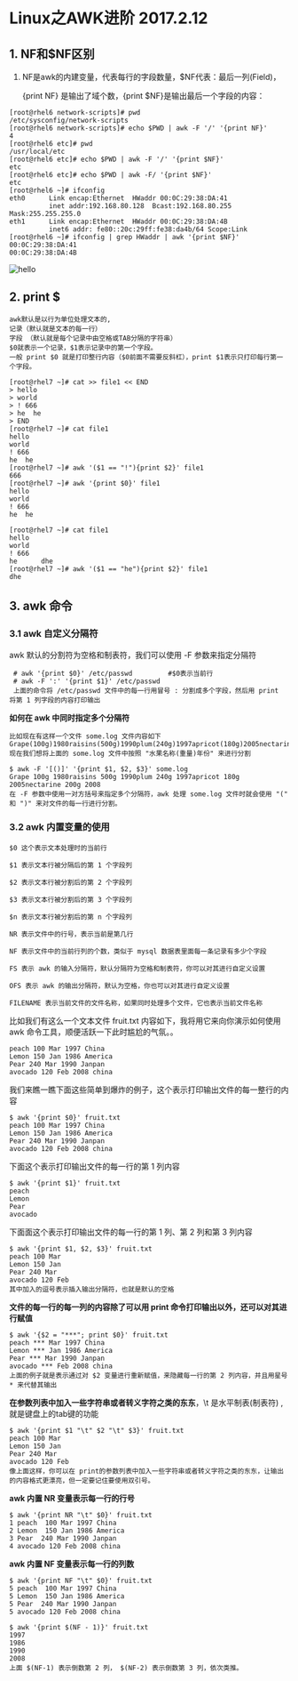 # Linux之AWK进阶 2017.2.12

## 1. NF和$NF区别  

1. NF是awk的内建变量，代表每行的字段数量，$NF代表：最后一列(Field)，

   {print NF} 是输出了域个数，{print $NF}是输出最后一个字段的内容：

```shell
[root@rhel6 network-scripts]# pwd
/etc/sysconfig/network-scripts
[root@rhel6 network-scripts]# echo $PWD | awk -F '/' '{print NF}'
4
[root@rhel6 etc]# pwd
/usr/local/etc
[root@rhel6 etc]# echo $PWD | awk -F '/' '{print $NF}'
etc
[root@rhel6 etc]# echo $PWD | awk -F/ '{print $NF}'
etc
[root@rhel6 ~]# ifconfig
eth0      Link encap:Ethernet  HWaddr 00:0C:29:38:DA:41  
          inet addr:192.168.80.128  Bcast:192.168.80.255  Mask:255.255.255.0
eth1      Link encap:Ethernet  HWaddr 00:0C:29:38:DA:4B  
          inet6 addr: fe80::20c:29ff:fe38:da4b/64 Scope:Link
[root@rhel6 ~]# ifconfig | grep HWaddr | awk '{print $NF}'
00:0C:29:38:DA:41
00:0C:29:38:DA:4B
```

![hello](QQ截图20170213122606.png)

## 2. print $

```shell
awk默认是以行为单位处理文本的,
记录（默认就是文本的每一行）
字段 （默认就是每个记录中由空格或TAB分隔的字符串）
$0就表示一个记录，$1表示记录中的第一个字段。
一般 print $0 就是打印整行内容（$0前面不需要反斜杠），print $1表示只打印每行第一个字段。
```

```shell
[root@rhel7 ~]# cat >> file1 << END
> hello
> world
> ! 666
> he  he
> END
[root@rhel7 ~]# cat file1 
hello
world
! 666
he  he
[root@rhel7 ~]# awk '($1 == "!"){print $2}' file1
666
[root@rhel7 ~]# awk '{print $0}' file1
hello
world
! 666
he  he

[root@rhel7 ~]# cat file1 
hello
world
! 666
he      dhe
[root@rhel7 ~]# awk '($1 == "he"){print $2}' file1
dhe
```

## 3. awk 命令 

### 3.1 **awk 自定义分隔符**

awk 默认的分割符为空格和制表符，我们可以使用 -F 参数来指定分隔符

```shell
 # awk '{print $0}' /etc/passwd			#$0表示当前行
 # awk -F ':' '{print $1}' /etc/passwd
 上面的命令将 /etc/passwd 文件中的每一行用冒号 : 分割成多个字段，然后用 print 将第 1 列字段的内容打印输出
```

**如何在 awk 中同时指定多个分隔符**



```shell
比如现在有这样一个文件 some.log 文件内容如下
Grape(100g)1980raisins(500g)1990plum(240g)1997apricot(180g)2005nectarine(200g)2008
现在我们想将上面的 some.log 文件中按照 "水果名称(重量)年份" 来进行分割

$ awk -F '[()]' '{print $1, $2, $3}' some.log
Grape 100g 1980raisins 500g 1990plum 240g 1997apricot 180g 2005nectarine 200g 2008
在 -F 参数中使用一对方括号来指定多个分隔符，awk 处理 some.log 文件时就会使用 "(" 和 ")" 来对文件的每一行进行分割。
```

### 3.2  **awk 内置变量的使用** 

```shell
$0 这个表示文本处理时的当前行

$1 表示文本行被分隔后的第 1 个字段列

$2 表示文本行被分割后的第 2 个字段列

$3 表示文本行被分割后的第 3 个字段列

$n 表示文本行被分割后的第 n 个字段列

NR 表示文件中的行号，表示当前是第几行

NF 表示文件中的当前行列的个数，类似于 mysql 数据表里面每一条记录有多少个字段

FS 表示 awk 的输入分隔符，默认分隔符为空格和制表符，你可以对其进行自定义设置

OFS 表示 awk 的输出分隔符，默认为空格，你也可以对其进行自定义设置

FILENAME 表示当前文件的文件名称，如果同时处理多个文件，它也表示当前文件名称
```

比如我们有这么一个文本文件 fruit.txt 内容如下，我将用它来向你演示如何使用 awk 命令工具，顺便活跃一下此时尴尬的气氛。。

```shell
peach 100 Mar 1997 China
Lemon 150 Jan 1986 America
Pear 240 Mar 1990 Janpan
avocado 120 Feb 2008 china
```

我们来瞧一瞧下面这些简单到爆炸的例子，这个表示打印输出文件的每一整行的内容

```shell
$ awk '{print $0}' fruit.txt
peach 100 Mar 1997 China
Lemon 150 Jan 1986 America
Pear 240 Mar 1990 Janpan
avocado 120 Feb 2008 china
```

下面这个表示打印输出文件的每一行的第 1 列内容

```shell
$ awk '{print $1}' fruit.txt
peach
Lemon
Pear
avocado
```

下面面这个表示打印输出文件的每一行的第 1 列、第 2 列和第 3 列内容

```shell
$ awk '{print $1, $2, $3}' fruit.txt
peach 100 Mar
Lemon 150 Jan
Pear 240 Mar
avocado 120 Feb
其中加入的逗号表示插入输出分隔符，也就是默认的空格
```

**文件的每一行的每一列的内容除了可以用 print 命令打印输出以外，还可以对其进行赋值**

```shell
$ awk '{$2 = "***"; print $0}' fruit.txt
peach *** Mar 1997 China
Lemon *** Jan 1986 America
Pear *** Mar 1990 Janpan
avocado *** Feb 2008 china
上面的例子就是表示通过对 $2 变量进行重新赋值，来隐藏每一行的第 2 列内容，并且用星号 * 来代替其输出
```

**在参数列表中加入一些字符串或者转义字符之类的东东**，\t 是水平制表(制表符) ,就是键盘上的tab键的功能

```shell
$ awk '{print $1 "\t" $2 "\t" $3}' fruit.txt
peach 100 Mar
Lemon 150 Jan
Pear 240 Mar
avocado 120 Feb
像上面这样，你可以在 print的参数列表中加入一些字符串或者转义字符之类的东东，让输出的内容格式更漂亮，但一定要记住要使用双引号。
```

**awk 内置 NR 变量表示每一行的行号**

```shell
$ awk '{print NR "\t" $0}' fruit.txt
1 peach  100 Mar 1997 China
2 Lemon  150 Jan 1986 America
3 Pear  240 Mar 1990 Janpan
4 avocado 120 Feb 2008 china
```

**awk 内置 NF 变量表示每一行的列数**

```shell
$ awk '{print NF "\t" $0}' fruit.txt
5 peach  100 Mar 1997 China
5 Lemon  150 Jan 1986 America
5 Pear  240 Mar 1990 Janpan
5 avocado 120 Feb 2008 china
```



```shell
$ awk '{print $(NF - 1)}' fruit.txt
1997
1986
1990
2008
上面 $(NF-1) 表示倒数第 2 列， $(NF-2) 表示倒数第 3 列，依次类推。
```

